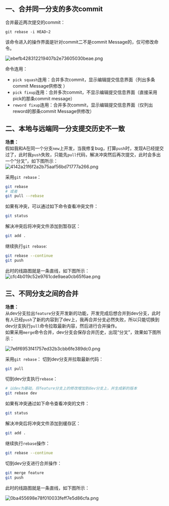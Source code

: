## 一、合并同一分支的多次commit
合并最近两次提交的commit：  
```base
git rebase -i HEAD~2
```
该命令进入的操作界面是针对commit二不是commit Message的，仅可修改命令。  

![ebefb428312219407b2e73605030beae.png](evernotecid://F56AC6C6-8A58-4539-A2EC-9B91A02F1B29/appyinxiangcom/17862382/ENResource/p2517)

命令连用：  
* `pick squash`连用：合并多次commit，显示编辑提交信息界面（列出多条commit Message供修改
）  
* `pick fixup`连用：合并多次commit，不显示编辑提交信息界面（直接采用pick的那条commit message）  
* `reword fixup`连用：合并多次commit，显示编辑提交信息界面（仅列出reword的那条commit Message供修改）  


## 二、本地与远端同一分支提交历史不一致
**场景：**  
假如我和A在同一个分支`new`上开发，当我修复bug，打算`push`时，发现A已经提交过了，此时我`push`失败，只能先`pull`代码，解决冲突然后再次提交，此时会多出一个“分叉”，如下图所示：  
![4142a21f6f2a2b75aaf56bd71777a266.png](evernotecid://F56AC6C6-8A58-4539-A2EC-9B91A02F1B29/appyinxiangcom/17862382/ENResource/p2518)

采用`git rebase`：  
```bash
git rebase
# 或者
git pull --rebase
```
如果有冲突，可以通过如下命令查看冲突文件：  
```bash
git status
```
解决冲突后将冲突文件添加到暂存区：  
```bash
git add .
```
继续执行`git rebase`:  
```bash
git rebase --continue
git push
```
此时的线路图就是一条直线，如下图所示：  
![cfc4b019c52e9761cde9aea0cb65f6ae.png](evernotecid://F56AC6C6-8A58-4539-A2EC-9B91A02F1B29/appyinxiangcom/17862382/ENResource/p2519)


## 三、不同分支之间的合并
**场景：**  
从dev分支拉出`feature`分支开发新的功能，开发完成后想合并到dev分支，此时有人已经`push`了新的内容到了dev上，我再合并分支必然失败，所以只能切换到dev分支执行`pull`命令拉取最新内容，然后进行合并操作。  
如果采用`merge`命令合并，dev分支会保存合并历史，出现“分叉”，效果如下图所示：  

![7e6f6953f41757ed32b3cbb6fe389dc0.png](evernotecid://F56AC6C6-8A58-4539-A2EC-9B91A02F1B29/appyinxiangcom/17862382/ENResource/p2520)  

采用`git rebase`： 
切到dev分支并拉取最新代码：
```bash
git pull
```
切到dev分支执行`rebase`：
```bash
# 以dev为基础，将feature分支上的修改增加到dev分支上，并生成新的版本
git rebase dev
```
如果有冲突通过如下命令查看冲突的文件：  
```bash
git status
```
解决冲突后将冲突文件添加到缓存区：  
```bash
git add .
```
继续执行`rebase`操作：  
```bash
git rebase --continue
```
切到dev分支进行合并操作：  
```bash
git merge feature
git push
```
此时的线路图就是一条直线，如下图所示：  

![0ba455698e78f010033feff7e5d86cfa.png](evernotecid://F56AC6C6-8A58-4539-A2EC-9B91A02F1B29/appyinxiangcom/17862382/ENResource/p2521)


